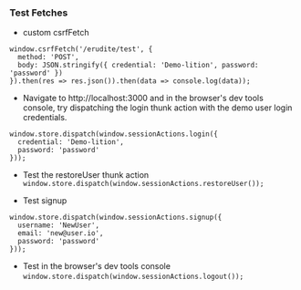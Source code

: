 ### Test Fetches
+ custom csrfFetch
```
window.csrfFetch('/erudite/test', {
  method: 'POST',
  body: JSON.stringify({ credential: 'Demo-lition', password: 'password' })
}).then(res => res.json()).then(data => console.log(data));
```
+ Navigate to http://localhost:3000 and in the browser's dev tools console, try dispatching the login thunk action with the demo user login credentials.
```
window.store.dispatch(window.sessionActions.login({
  credential: 'Demo-lition',
  password: 'password'
}));
```
+ Test the restoreUser thunk action
`window.store.dispatch(window.sessionActions.restoreUser());`

+ Test signup
```
window.store.dispatch(window.sessionActions.signup({
  username: 'NewUser',
  email: 'new@user.io',
  password: 'password'
}));
```
+ Test in the browser's dev tools console
`window.store.dispatch(window.sessionActions.logout());`
